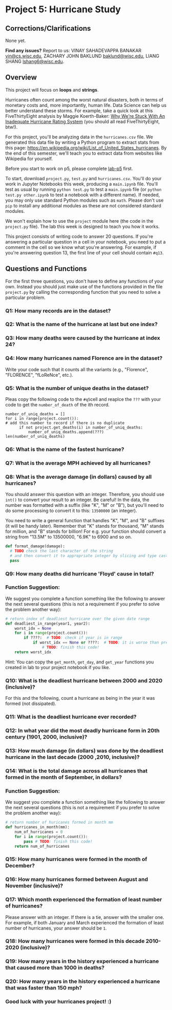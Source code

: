 # Project 5: Hurricane Study
<!-- ## Under Construction. Dont start working on it before release -->


## Corrections/Clarifications

None yet.

**Find any issues?** Report to us: VINAY SAHADEVAPPA BANAKAR <vin@cs.wisc.edu>, ZACHARY JOHN BAKLUND <baklund@wisc.edu>, LIANG SHANG <lshang6@wisc.edu>.

## Overview
This project will focus on **loops** and **strings**.

Hurricanes often count among the worst natural disasters, both in terms of
monetary costs and, more importantly, human life.  Data Science can
help us better understand these storms.  For example, take a quick
look at this FiveThirtyEight analysis by Maggie Koerth-Baker:
[Why We're Stuck With An Inadequate Hurricane Rating System](https://fivethirtyeight.com/features/why-were-stuck-with-an-inadequate-hurricane-rating-system/)
(you should all read FiveThirtyEight, btw!).

For this project, you'll be analyzing data in the `hurricanes.csv`
file.  We generated this data file by writing a Python program to
extract stats from this page:
https://en.wikipedia.org/wiki/List_of_United_States_hurricanes.  By
the end of this semester, we'll teach you to extract data from
websites like Wikipedia for yourself.

Before you start to work on p5, please complete [lab-p5](https://github.com/msyamkumar/cs220-f20-projects/tree/master/lab-p5) first.

 To start,
download `project.py`, `test.py` and `hurricanes.csv`.  You'll do your
work in Jupyter Notebooks this week, producing a `main.ipynb` file.
You'll test as usual by running `python test.py` to test a
`main.ipynb` file (or `python test.py other.ipynb` to test a notebook
with a different name). If needed, you may only use standard Python modules such as `math`. Please don't use `pip` to install any additional modules as these are not considered standard modules.

We won't explain how to use the `project` module here (the code in the
`project.py` file).  The lab this week is designed to teach you how it
works.

This project consists of writing code to answer 20 questions.  If
you're answering a particular question in a cell in your notebook, you
need to put a comment in the cell so we know what you're answering.
For example, if you're answering question 13, the first line of your
cell should contain `#q13`.

## Questions and Functions

For the first three questions, you don't have to define
any functions of your own. Instead you should just make use of the
functions provided in the file `project.py` by calling the corresponding
function that you need to solve a particular problem.

### Q1: How many records are in the dataset?

### Q2: What is the name of the hurricane at last but one index?

### Q3: How many deaths were caused by the hurricane at index 24?

### Q4: How many hurricanes named Florence are in the dataset?

Write your code such that it counts all the variants (e.g., "Florence",
"FLORENCE", "fLoReNce", etc.).

### Q5: What is the number of unique deaths in the dataset?

Pleas copy the following code to the `#q5`cell and reaplce the `???` with your code to get the `number_of_death` of the ith record.		

```
number_of_uniq_deaths = [] 
for i in range(project.count()):
# add this number to record if there is no duplicate
	  if not project.get_deaths(i) in number_of_uniq_deaths: 
    	  number_of_uniq_deaths.append(???) 
len(number_of_uniq_deaths)
```

### Q6: What is the name of the fastest hurricane?

### Q7: What is the average MPH achieved by all hurricanes?

### Q8: What is the average damage (in dollars) caused by all hurricanes?

You should answer this question with an integer. Therefore, you should use `int()` to convert your result to an integer. Be careful! In the data, the number was formatted with a suffix (like "K", "M" or "B"), but
you'll need to do some processing to convert it to this: `13500000` (an integer).

You need to write a general function that
handles "K", "M", and "B" suffixes (it will be handy later).
Remember that "K" stands for thousand, "M" stands for million, and "B"
stands for billion!
For e.g. your function should convert a string from "13.5M" to 13500000,
"6.9K" to 6900 and so on.

```python
def format_damage(damage):
  # TODO check the last character of the string
  # and then convert it to appropriate integer by slicing and type casting
  pass
```

<!-- ### Q9: How much faster was the fastest hurricane compared to the average speed of all the hurricanes in the dataset?

You need to calculate the average mph speed of all hurricanes and subtract it from fastest mph speed. -->


<!-- ### Q10: How much damage (in dollars) was done by the hurricane Sandy? -->

### Q9: How many deaths did hurricane 'Floyd' cause in total?

### Function Suggestion:

We suggest you complete a function something like the following to
answer the next several questions (this is not a requirement if you
prefer to solve the problem another way):

```python
# return index of deadliest hurricane over the given date range
def deadliest_in_range(year1, year2):
    worst_idx = None
    for i in range(project.count()):
        if ????:  # TODO: check if year is in range
            if worst_idx == None or ????:  # TODO: it is worse than previous?
                # TODO: finish this code!
    return worst_idx
```

Hint: You can copy the `get_month`, `get_day`, and `get_year`
functions you created in lab to your project notebook if you like.

### Q10: What is the deadliest hurricane between 2000 and 2020 (inclusive)?

For this and the following, count a hurricane as being in the year it
was formed (not dissipated).

### Q11: What is the deadliest hurricane ever recorded?

### Q12: In what year did the most deadly hurricane form in 20th century (1901, 2000, inclusive)?

### Q13: How much damage (in dollars) was done by the deadliest hurricane in the last decade (2000 ,2010, inclusive)?

### Q14: What is the total damage across all hurricanes that formed in the month of September, in dollars?

### Function Suggestion:

We suggest you complete a function something like the following to
answer the next several questions (this is not a requirement if you
prefer to solve the problem another way):

```python
# return number of huricanes formed in month mm
def hurricanes_in_month(mm):
    num_of_hurricanes = 0
    for i in range(project.count()):
        pass # TODO: finish this code!
    return num_of_hurricanes
```

### Q15: How many hurricanes were formed in the month of December?

### Q16: How many hurricanes formed between August and November (inclusive)?

### Q17: Which month experienced the formation of least number of hurricanes? 

Please answer with an integer. If there is a tie, answer with the smaller one. For example, if both January and March experienced the formation of least number of hurricanes, your answer should be `1`.

### Q18: How many hurricanes were formed in this decade 2010-2020 (inclusive)?

### Q19: How many years in the history experienced a hurricane that caused more than 1000 in deaths?

### Q20: How many years in the history experienced a hurricane that was faster than 150 mph?

### Good luck with your hurricanes project! :)
